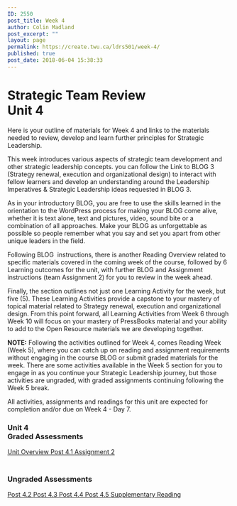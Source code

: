 ```yaml
---
ID: 2550
post_title: Week 4
author: Colin Madland
post_excerpt: ""
layout: page
permalink: https://create.twu.ca/ldrs501/week-4/
published: true
post_date: 2018-06-04 15:38:33
---
```

<!--themify_builder_static--><h1>Strategic Team Review<br/>Unit 4</h1>
 <p>Here is your outline of materials for Week 4 and links to the materials needed to review, develop and learn further principles for Strategic Leadership.</p> <p>This week introduces various aspects of strategic team development and other strategic leadership concepts. you can follow the Link to BLOG 3 (Strategy renewal, execution and organizational design) to interact with fellow learners and develop an understanding around the Leadership Imperatives &amp; Strategic Leadership ideas requested in BLOG 3.</p> <p>As in your introductory BLOG, you are free to use the skills learned in the orientation to the WordPress process for making your BLOG come alive, whether it is text alone, text and pictures, video, sound bite or a combination of all approaches. Make your BLOG as unforgettable as possible so people remember what you say and set you apart from other unique leaders in the field.</p> <p>Following BLOG  instructions, there is another Reading Overview related to specific materials covered in the coming week of the course, followed by 6 Learning outcomes for the unit, with further BLOG and Assignment instructions (team Assignment 2) for you to review in the week ahead.</p> <p>Finally, the section outlines not just one Learning Activity for the week, but five (5). These Learning Activities provide a capstone to your mastery of topical material related to Strategy renewal, execution and organizational design. From this point forward, all Learning Activities from Week 6 through Week 10 will focus on your mastery of PressBooks material and your ability to add to the Open Resource materials we are developing together.</p> <p><strong>NOTE:</strong> Following the activities outlined for Week 4, comes Reading Week (Week 5), where you can catch up on reading and assignment requirements without engaging in the course BLOG or submit graded materials for the week. There are some activities available in the Week 5 section for you to engage in as you continue your Strategic Leadership journey, but those activities are ungraded, with graded assignments continuing following the Week 5 break.</p> <p>All activities, assignments and readings for this unit are expected for completion and/or due on Week 4 - Day 7.</p> 
<h3>Unit 4<br/>Graded Assessments</h3>
 <a href="https://create.twu.ca/ldrs501/unit-4/"> Unit Overview </a> <a href="https://create.twu.ca/ldrs501/post-4-1/"> Post 4.1 </a> <a href="https://create.twu.ca/ldrs501/assignment-2/"> Assignment 2 </a> 
<h3><br/>Ungraded Assessments</h3>
 <a href="https://create.twu.ca/ldrs501/week-4-post-4-2/"> Post 4.2 </a> <a href="https://create.twu.ca/ldrs501/post-4-3/"> Post 4.3 </a> <a href="https://create.twu.ca/ldrs501/week-4-post-4-4"> Post 4.4 </a> <a href="https://create.twu.ca/ldrs501/week-4-post-4-5"> Post 4.5 </a> <a href="https://create.twu.ca/ldrs501/week-4-supplementary-reading/"> Supplementary Reading </a><!--/themify_builder_static-->

&nbsp;
